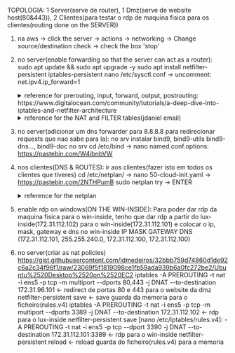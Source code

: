 TOPOLOGIA: 1 Server(serve de router), 1 Dmz(serve de website host(80&443)), 2 Clientes(para testar o rdp de maquina fisica para os clientes(routing done on the SERVER))

1) na aws -> click the server -> actions -> networking -> Change source/destination check -> check the box 'stop'

2) no server(enable forwarding so that the server can act as a router):
    sudo apt update && sudo apt upgrade -y
    sudo apt install netfilter-persistent iptables-persistent
    nano /etc/sysctl.conf -> uncomment: net.ipv4.ip_forward=1

    <details>
      <summary>reference for prerouting, input, forward, output, postrouting: https://www.digitalocean.com/community/tutorials/a-deep-dive-into-iptables-and-netfilter-architecture</summary>
        https://pastebin.com/SxhJmhrm
    </details>


    <details>
      <summary>reference for the NAT and FILTER tables(jdaniel email)</summary>
      practical examples:
        https://pastebin.com/7D90FwF5

      specific examples:
         https://pastebin.com/dLYVkAaS

      
      #Criar Falso Servidor de Echo - TCP
      socat -v tcp-l:1234,fork exec:'/bin/cat' &
      #Criar Falso Servidor de Echo - TCP
      socat -v udp-l:1234,fork exec:'/bin/cat' &

      #Testar Portas de Servidor - TCP
      netcat -u host port
      #Testar Portas de Servidor - UDP
      netcat -u host port

      cd /proc
      find . | grep vlan
      ipv4.conf.ens33.proxy_arp_pvlan=1
      </details>

3) no server(adicionar um dns forwarder para 8.8.8.8 para redirecionar requests que nao sabe para la):
    no srv instalar bind9, bind9-utils bind9-dns..., bind9-doc
    no srv cd /etc/bind -> nano named.conf.options: https://pastebin.com/W4ibnbVW
    

4) nos clientes(DNS & ROUTES):
    ir aos clientes(fazer isto em todos os clientes que tiveres) cd /etc/netplan/ -> nano 50-cloud-init.yaml -> https://pastebin.com/2NTHPumB
    sudo netplan try -> ENTER

    <details>
      <summary>reference for the netplan</summary>
      https://pastebin.com/uxBEM3mg
    </details>

5) enable rdp on windows(ON THE WIN-INSIDE):
    Para poder dar rdp da maquina fisica para o win-inside, tenho que dar rdp a partir do lux-inside(172.31.112.102) para o win-inside(172.31.112.101) e colocar o ip, mask, gateway e dns no win-inside
          IP              MASK          GATEWAY          DNS
    (172.31.112.101, 255.255.240.0, 172.31.112.100, 172.31.112.100)

6) no server(criar as nat policies)
    https://gist.githubusercontent.com/jdmedeiros/32bbb759d74860d1de92c6a2c34f96f1/raw/23069f5f1819098ce1fb59ada939b6a0fc272be2/Ubuntu%2520Desktop%2520on%2520EC2
    iptables -A PREROUTING -t nat -i ens5 -p tcp -m multiport --dports 80,443 -j DNAT --to-destination 172.31.96.101 <- redirect de portas 80 e 443 para o website da dmz
    netfilter-persistent save <- save guarda da memoria para o ficheiro(rules.v4)
    iptables -A PREROUTING -t nat -i ens5 -p tcp -m multiport --dports 3389 -j DNAT --to-destination 172.31.112.102 <- rdp para o lux-inside
    netfilter-persistent save 
    [nano /etc/iptables/rules.v4]: -A PREROUTING -t nat -i ens5 -p tcp --dport 3390 -j DNAT --to-destination 172.31.112.101:3389 <- rdp para o win-inside
    netfilter-persistent reload <- reload guarda do ficheiro(rules.v4) para a memoria
